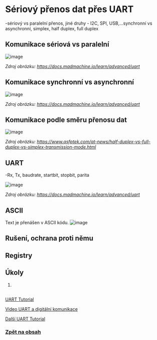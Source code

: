 # Sériový přenos dat přes UART
-sériový vs paralelní přenos, jiné druhy - I2C, SPI, USB,...synchronní vs asynchronní, simplex, half duplex, full duplex

## Komunikace sériová vs paralelní
![image](https://github.com/user-attachments/assets/b722c856-ee3a-4386-9277-d220b1fbb68c)

*Zdroj obrázku: https://docs.madmachine.io/learn/advanced/uart*

## Komunikace synchronní vs asynchronní
![image](https://github.com/user-attachments/assets/f093542f-f7f0-45c8-bd6f-ed4ccfbbfce0)

*Zdroj obrázku: https://docs.madmachine.io/learn/advanced/uart*

## Komunikace podle směru přenosu dat
![image](https://github.com/user-attachments/assets/9ab10892-cede-43c6-bf4b-0510b29b74e5)

*Zdroj obrázku: https://www.qsfptek.com/qt-news/half-duplex-vs-full-duplex-vs-simplex-transmission-mode.html*


## UART 
-Rx, Tx, baudrate, startbit, stopbit, parita

![image](https://github.com/user-attachments/assets/c544e539-6958-4283-9fec-905060d4e42c)

*Zdroj obrázku: https://docs.madmachine.io/learn/advanced/uart*

## ASCII
Text je přenášen v ASCII kódu.
![image](https://github.com/user-attachments/assets/292fbe4b-a43e-4932-87a4-c860fbb6b690)


## Rušení, ochrana proti němu


## Registry

## Úkoly
1. 

##
[UART Tutorial](https://www.electronicwings.com/avr-atmega/atmega1632-usart)

[Video UART a digitální komunikace](https://www.youtube.com/watch?feature=shared&v=Af6wO4QX28E)

[Další UART Tutorial](https://learn.sparkfun.com/tutorials/serial-communication)


### [Zpět na obsah](README.md)
